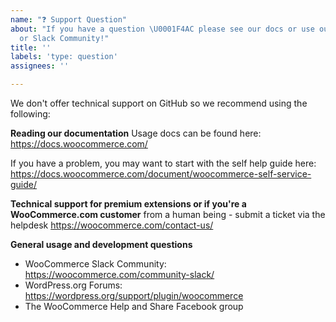 ```yaml
---
name: "❓ Support Question"
about: "If you have a question \U0001F4AC please see our docs or use our forums, helpdesk,
  or Slack Community!"
title: ''
labels: 'type: question'
assignees: ''

---
```


We don't offer technical support on GitHub so we recommend using the following:

**Reading our documentation**
Usage docs can be found here: https://docs.woocommerce.com/

If you have a problem, you may want to start with the self help guide here: https://docs.woocommerce.com/document/woocommerce-self-service-guide/

**Technical support for premium extensions or if you're a WooCommerce.com customer**
 from a human being - submit a ticket via the helpdesk
https://woocommerce.com/contact-us/ 

**General usage and development questions**
- WooCommerce Slack Community: https://woocommerce.com/community-slack/
- WordPress.org Forums: https://wordpress.org/support/plugin/woocommerce
- The WooCommerce Help and Share Facebook group
